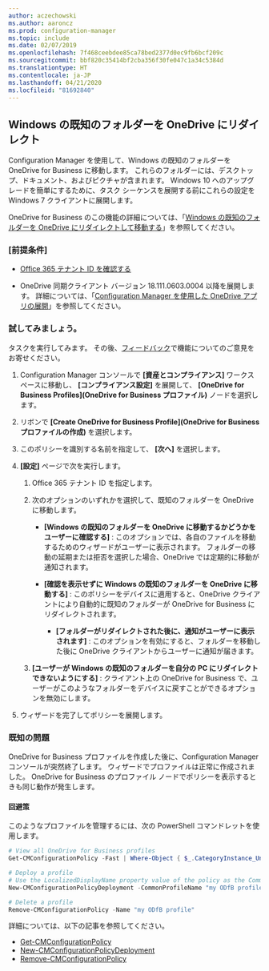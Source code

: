 ```yaml
---
author: aczechowski
ms.author: aaroncz
ms.prod: configuration-manager
ms.topic: include
ms.date: 02/07/2019
ms.openlocfilehash: 7f468ceebdee85ca78bed2377d0ec9fb6bcf209c
ms.sourcegitcommit: bbf820c35414bf2cba356f30fe047c1a34c5384d
ms.translationtype: HT
ms.contentlocale: ja-JP
ms.lasthandoff: 04/21/2020
ms.locfileid: "81692840"
---
```

## <a name="redirect-windows-known-folders-to-onedrive"></a><a name="bkmk_odfb"></a> Windows の既知のフォルダーを OneDrive にリダイレクト
<!--3556021-->

Configuration Manager を使用して、Windows の既知のフォルダーを OneDrive for Business に移動します。 これらのフォルダーには、デスクトップ、ドキュメント、およびピクチャが含まれます。 Windows 10 へのアップグレードを簡単にするために、タスク シーケンスを展開する前にこれらの設定を Windows 7 クライアントに展開します。 

OneDrive for Business のこの機能の詳細については、「[Windows の既知のフォルダーを OneDrive にリダイレクトして移動する](https://docs.microsoft.com/onedrive/redirect-known-folders)」を参照してください。


### <a name="prerequisites"></a>[前提条件]

- [Office 365 テナント ID を確認する](https://docs.microsoft.com/onedrive/find-your-office-365-tenant-id)  

- OneDrive 同期クライアント バージョン 18.111.0603.0004 以降を展開します。 詳細については、「[Configuration Manager を使用した OneDrive アプリの展開](https://docs.microsoft.com/onedrive/deploy-on-windows)」を参照してください。  


### <a name="try-it-out"></a>試してみましょう。

タスクを実行してみます。 その後、[フィードバック](../../../../understand/find-help.md#product-feedback)で機能についてのご意見をお寄せください。

1. Configuration Manager コンソールで **[資産とコンプライアンス]** ワークスペースに移動し、 **[コンプライアンス設定]** を展開して、 **[OneDrive for Business Profiles]\(OneDrive for Business プロファイル\)** ノードを選択します。  

2. リボンで **[Create OneDrive for Business Profile]\(OneDrive for Business プロファイルの作成\)** を選択します。  

3. このポリシーを識別する名前を指定して、 **[次へ]** を選択します。  

4. **[設定]** ページで次を実行します。

    1. Office 365 テナント ID を指定します。  

    2. 次のオプションのいずれかを選択して、既知のフォルダーを OneDrive に移動します。  

        - **[Windows の既知のフォルダーを OneDrive に移動するかどうかをユーザーに確認する]** : このオプションでは、各自のファイルを移動するためのウィザードがユーザーに表示されます。 フォルダーの移動の延期または拒否を選択した場合、OneDrive では定期的に移動が通知されます。  

        - **[確認を表示せずに Windows の既知のフォルダーを OneDrive に移動する]** : このポリシーをデバイスに適用すると、OneDrive クライアントにより自動的に既知のフォルダーが OneDrive for Business にリダイレクトされます。  

            - **[フォルダーがリダイレクトされた後に、通知がユーザーに表示されます]** : このオプションを有効にすると、フォルダーを移動した後に OneDrive クライアントからユーザーに通知が届きます。  

    3. **[ユーザーが Windows の既知のフォルダーを自分の PC にリダイレクトできないようにする]** : クライアント上の OneDrive for Business で、ユーザーがこのようなフォルダーをデバイスに戻すことができるオプションを無効にします。  

5. ウィザードを完了してポリシーを展開します。  


### <a name="known-issue"></a>既知の問題

OneDrive for Business プロファイルを作成した後に、Configuration Manager コンソールが突然終了します。 ウィザードでプロファイルは正常に作成されました。 OneDrive for Business のプロファイル ノードでポリシーを表示するときも同じ動作が発生します。 

#### <a name="workaround"></a>回避策
このようなプロファイルを管理するには、次の PowerShell コマンドレットを使用します。


```PowerShell
# View all OneDrive for Business profiles
Get-CMConfigurationPolicy -Fast | Where-Object { $_.CategoryInstance_UniqueIDs -eq "SettingsAndPolicy:SMS_OneDriveKnownFolderMigrationSettings" }

# Deploy a profile
# Use the LocalizedDisplayName property value of the policy as the CommonProfileName parameter.
New-CMConfigurationPolicyDeployment -CommonProfileName "my ODfB profile" -CollectionName "my collection"

# Delete a profile
Remove-CMConfigurationPolicy -Name "my ODfB profile"
```

詳細については、以下の記事を参照してください。
- [Get-CMConfigurationPolicy](https://docs.microsoft.com/powershell/module/configurationmanager/get-cmconfigurationpolicy?view=sccm-ps)
- [New-CMConfigurationPolicyDeployment](https://docs.microsoft.com/powershell/module/ConfigurationManager/New-CMConfigurationPolicyDeployment?view=sccm-ps)
- [Remove-CMConfigurationPolicy](https://docs.microsoft.com/powershell/module/configurationmanager/remove-cmconfigurationpolicy?view=sccm-ps)

